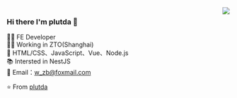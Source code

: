 <img align='right' src="https://github-readme-stats.vercel.app/api?username=plutda&show_icons=true">

### Hi there I'm plutda :lemon:
<!-- 
[![lucafluri.ch](https://img.shields.io/static/v1?label=lucafluri.ch&message=%20&color=yellow&logo=&style=flat-square&logoColor=white)](https://www.lucafluri.ch/)
[![Instagram](https://img.shields.io/static/v1?label=Instagram&message=%20&color=orange&logo=Instagram&style=flat-square&logoColor=white)](https://www.instagram.com/lucafluri/)
[![me@lucafluri.ch](https://img.shields.io/static/v1?label=me@lucafluri.ch&message=%20&color=red&logo=gmail&style=flat-square&logoColor=white)](mailto:me@lucafluri.ch) -->
  
👨‍💻 FE Developer  
👨‍🎓 Working in ZTO(Shanghai)  
👋 HTML/CSS、JavaScript、Vue、Node.js  
📚 Intersted in NestJS  
📧 Email：w_zb@foxmail.com 

⭐️ From [plutda](https://github.com/plutda)
